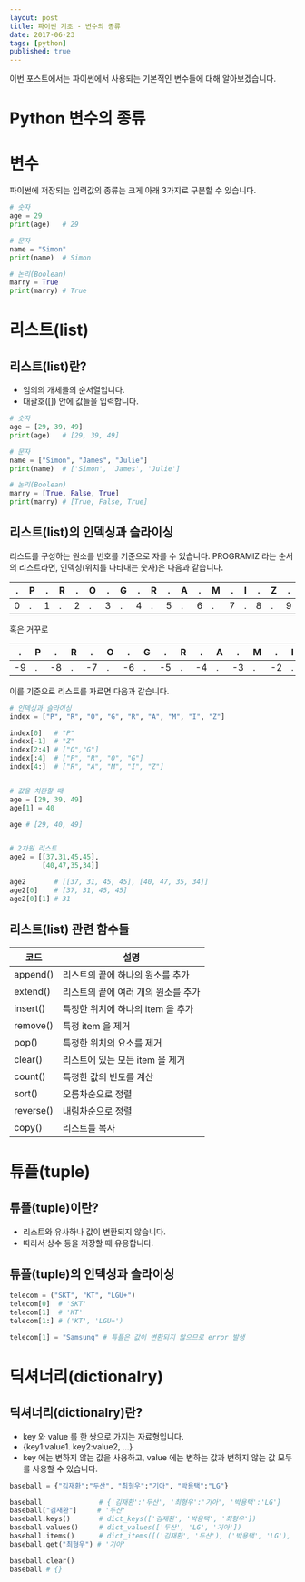 ```yaml
---
layout: post  
title: 파이썬 기초 - 변수의 종류  
date: 2017-06-23  
tags: [python]  
published: true  
---
```


이번 포스트에서는 파이썬에서 사용되는 기본적인 변수들에 대해 알아보겠습니다.

# Python 변수의 종류

# 변수

파이썬에 저장되는 입력값의 종류는 크게 아래 3가지로 구분할 수 있습니다.

```python
# 숫자
age = 29
print(age)   # 29

# 문자
name = "Simon"
print(name)  # Simon

# 논리(Boolean)
marry = True
print(marry) # True
```


# 리스트(list)

## 리스트(list)란?

- 임의의 개체들의 순서열입니다.
- 대괄호([]) 안에 값들을 입력합니다.

```python
# 숫자
age = [29, 39, 49]
print(age)   # [29, 39, 49]

# 문자
name = ["Simon", "James", "Julie"]
print(name)  # ['Simon', 'James', 'Julie']

# 논리(Boolean)
marry = [True, False, True]
print(marry) # [True, False, True]
```


## 리스트(list)의 인덱싱과 슬라이싱

리스트를 구성하는 원소를 번호를 기준으로 자를 수 있습니다.
PROGRAMIZ 라는 순서의 리스트라면, 인덱싱(위치를 나타내는 숫자)은 다음과 같습니다.

.|P|.|R|.|O|.|G|.|R|.|A|.|M|.|I|.|Z|.
-|-|-|-|-|-|-|-|-|-|-|-|-|-|-|-|-|-|-
0|.|1|.|2|.|3|.|4|.|5|.|6|.|7|.|8|.|9

혹은 거꾸로

 .|P| .|R| .|O| .|G| .|R| .|A| .|M| .|I| .|Z
--|-|--|-|--|-|--|-|--|-|--|-|--|-|--|-|--|-
-9|.|-8|.|-7|.|-6|.|-5|.|-4|.|-3|.|-2|.|-1|.

이를 기준으로 리스트를 자르면 다음과 같습니다.

```python
# 인덱싱과 슬라이싱
index = ["P", "R", "O", "G", "R", "A", "M", "I", "Z"]

index[0]   # "P"
index[-1]  # "Z"
index[2:4] # ["O","G"]
index[:4]  # ["P", "R", "O", "G"]
index[4:]  # ["R", "A", "M", "I", "Z"]


# 값을 치환할 때
age = [29, 39, 49]
age[1] = 40

age # [29, 40, 49]


# 2차원 리스트
age2 = [[37,31,45,45],
        [40,47,35,34]]

age2       # [[37, 31, 45, 45], [40, 47, 35, 34]]
age2[0]    # [37, 31, 45, 45]
age2[0][1] # 31
```


## 리스트(list) 관련 함수들

코드      |설명
---------|----------------
append() |리스트의 끝에 하나의 원소를 추가
extend() |리스트의 끝에 여러 개의 원소를 추가
insert() |특정한 위치에 하나의 item 을 추가
remove() |특정 item 을 제거
pop()    |특정한 위치의 요소를 제거
clear()  |리스트에 있는 모든 item 을 제거
count()  |특정한 값의 빈도를 계산
sort()   |오름차순으로 정렬
reverse()|내림차순으로 정렬
copy()   |리스트를 복사




# 튜플(tuple)

## 튜플(tuple)이란?

- 리스트와 유사하나 값이 변환되지 않습니다.
- 따라서 상수 등을 저장할 때 유용합니다.


## 튜플(tuple)의 인덱싱과 슬라이싱

```python
telecom = ("SKT", "KT", "LGU+")
telecom[0]  # 'SKT'
telecom[1]  # 'KT'
telecom[1:] # ('KT', 'LGU+')

telecom[1] = "Samsung" # 튜플은 값이 변환되지 않으므로 error 발생
```



# 딕셔너리(dictionalry)

## 딕셔너리(dictionalry)란?

- key 와 value 를 한 쌍으로 가지는 자료형입니다.
- {key1:value1. key2:value2, ...}
- key 에는 변하지 않는 값을 사용하고, value 에는 변하는 값과 변하지 않는 값 모두를 사용할 수 있습니다.

```python
baseball = {"김재환":"두산", "최형우":"기아", "박용택":"LG"}

baseball              # {'김재환':'두산', '최형우':'기아', '박용택':'LG'}
baseball["김재환"]     # '두산'
baseball.keys()       # dict_keys(['김재환', '박용택', '최형우'])
baseball.values()     # dict_values(['두산', 'LG', '기아'])
baseball.items()      # dict_items([('김재환', '두산'), ('박용택', 'LG'), ('최형우', '기아')])
baseball.get("최형우") # '기아'

baseball.clear()
baseball # {}
```
